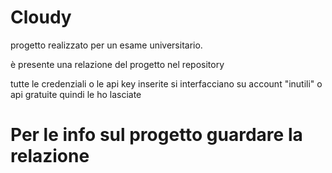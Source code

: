 # Cloudy
progetto realizzato per un esame universitario.

è presente una relazione del progetto nel repository

tutte le credenziali o le api key inserite si interfacciano su account "inutili" o api gratuite quindi le ho lasciate

# Per le info sul progetto guardare la relazione
